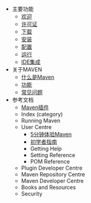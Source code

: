 * 主要功能
	* [欢迎](Main/Welcome.md)
	* [许可证](http://www.apache.org/licenses/)
	* [下载](http://maven.apache.org/download.html)
	* [安装](Main/Install.md)
	* [配置](Main/Configure.md)
	* [运行](Main/Run.md)
	* [IDE集成](Main/IDE-Integration.md)
* 关于MAVEN
	* [什么是Maven](About/What-is-maven.md)
	* [功能](About/Features.md)
	* [常见问题](About/FAQ.md)
* 参考文档
	* [Maven插件](plugins/index.md)
	* Index (category)
	* Running Maven
	* User Centre
		* [5分钟体验Maven](UserCentre/Maven-in-5-minutes.md)
		* [初学者指南](UserCentre/Getting-Started-Guide.md)
		* Getting Help
		* Setting Reference
		* POM Reference
	* Plugin Developer Centre
	* Maven Repository Centre
	* Maven Developer Centre
	* Books and Resources
	* Security